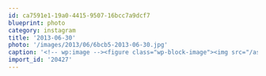 ```yaml
---
id: ca7591e1-19a0-4415-9507-16bcc7a9dcf7
blueprint: photo
category: instagram
title: '2013-06-30'
photo: '/images/2013/06/6bcb5-2013-06-30.jpg'
caption: '<!-- wp:image --><figure class="wp-block-image"><img src="/assets/images/2013/06/6bcb5-2013-06-30.jpg" /></figure><!-- /wp:image --><!-- wp:paragraph --><p>How many cats in this photo?</p><!-- /wp:paragraph -->'
import_id: '20427'
---
```

